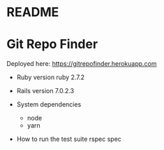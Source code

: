 # README

# Git Repo Finder


Deployed here:  https://gitrepofinder.herokuapp.com

* Ruby version ruby 2.7.2

* Rails version 7.0.2.3

* System dependencies
  * node
  * yarn


* How to run the test suite
	rspec spec


